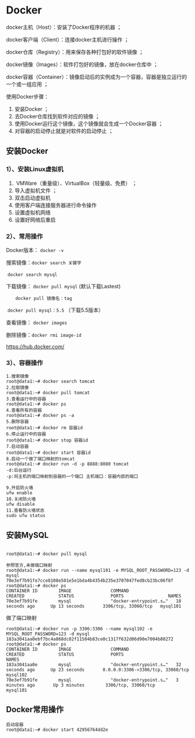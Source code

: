 # Docker

docker主机（Host）：安装了Docker程序的机器 ；

docker客户端（Client）：连接docker主机进行操作 ； 

docker仓库（Registry）：用来保存各种打包好的软件镜像 ；

docker镜像（Images）：软件打包好的镜像，放在docker仓库中 ；

docker容器（Container）：镜像启动后的实例成为一个容器，容器是独立运行的一个或一组应用 ；

使用Docker步骤：

1. 安装Docker ；
2. 去Docker仓库找到软件对应的镜像 ；
3. 使用Docker运行这个镜像，这个镜像就会生成一个Docker容器 ；
4. 对容器的启动停止就是对软件的启动停止 ；

## 安装Docker

### 1）、安装Linux虚拟机

1. ​	VMWare（重量级）、VirtualBox（轻量级、免费） ；
2. 导入虚拟机文件 ；
3.  双击启动虚拟机
4. 使用客户端连接服务器进行命令操作
5. 设置虚拟机网络
6. 设置好网络后重启

### 2）、常用操作

Docker版本： `docker -v`

搜索镜像：`docker search 关键字`

​			    	`docker search mysql `

下载镜像： `docker pull mysql` (默认下载Lastest)

​					`	docker pull 镜像名：tag`

​					`docker pull mysql：5.5` （下载5.5版本）

查看镜像： `docker images`

删除镜像：`docker rmi image-id`

<https://hub.docker.com/>

### 3）、容器操作

```shell
1.搜索镜像
root@data1:~# docker search tomcat
2.拉取镜像
root@data1:~# docker pull tomcat
3.查看运行中的容器
root@data1:~# docker ps
4.查看所有的容器
root@data1:~# docker ps -a
5.删除容器
root@data1:~# docker rm 容器id
6.停止运行中的容器
root@data1:~# docker stop 容器id
7.启动容器
root@data1:~# docker start 容器id
8.启动一个做了端口映射的tomcat
root@data1:~# docker run -d -p 8888:8080 tomcat
-d:后台运行
-p:将主机的端口映射到容器的一个端口 主机端口：容器内部的端口

9.开启防火墙
ufw enable
10.关闭防火墙
ufw disable
11.查看防火墙状态
sudo ufw status
```



## 安装MySQL

```shell

root@data1:~# docker pull mysql

参照官方,未做端口映射
root@data1:~# docker run --name mysql101 -e MYSQL_ROOT_PASSWORD=123 -d mysql
70e3ef7b91fe7cce8108e501e5e1bda4b4354b235e3707047fed8cb23bc06f8f
root@data1:~# docker ps 
CONTAINER ID        IMAGE               COMMAND                  CREATED             STATUS              PORTS                 NAMES
70e3ef7b91fe        mysql               "docker-entrypoint.s…"   18 seconds ago      Up 13 seconds       3306/tcp, 33060/tcp   mysql101
```

做了端口映射

```shell
root@data1:~# docker run -p 3306:3306 --name mysql102 -e MYSQL_ROOT_PASSWORD=123 -d mysql
183a3041aa0ebf7bc4a868dc82f11504b83ce0c1317f632d06d90e7004b80272
root@data1:~# docker ps 
CONTAINER ID        IMAGE               COMMAND                  CREATED             STATUS              PORTS                               NAMES
183a3041aa0e        mysql               "docker-entrypoint.s…"   32 seconds ago      Up 23 seconds       0.0.0.0:3306->3306/tcp, 33060/tcp   mysql102
70e3ef7b91fe        mysql               "docker-entrypoint.s…"   3 minutes ago       Up 3 minutes        3306/tcp, 33060/tcp                 mysql101
```



## Docker常用操作

```shell
启动容器
root@data1:~# docker start 42956764dd2e

```



